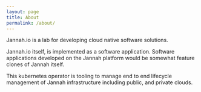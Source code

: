 ```yaml
---
layout: page
title: About
permalink: /about/
---
```

Jannah.io is a lab for developing cloud native software solutions.

Jannah.io itself, is implemented as a software application.  Software applications developed
on the Jannah platform would be somewhat feature clones of Jannah itself.

This  kubernetes operator is tooling to manage end to end
lifecycle management of Jannah infrastructure including public, and
private clouds.
